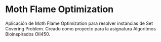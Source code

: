 # Moth Flame Optimization
Aplicación de Moth Flame Optimization para resolver instancias de Set Covering Problem. Creado como proyecto para la asignatura Algoritmos Bioinspirados OII450.
